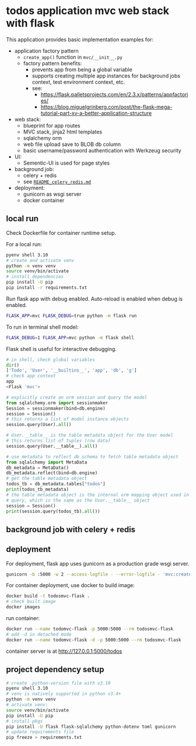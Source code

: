 # todos application mvc web stack with flask

This application provides basic implementation examples for:

- application factory pattern
  - `create_app()` function in `mvc/__init__.py`
  - factory pattern benefits:
    - prevents app from being a global variable
    - supports creating multiple app instances for background jobs context, 
      test environment context, etc.
    - see:
      - https://flask.palletsprojects.com/en/2.3.x/patterns/appfactories/
      - https://blog.miguelgrinberg.com/post/the-flask-mega-tutorial-part-xv-a-better-application-structure
- web stack:
  - blueprint for app routes
  - MVC stack, jinja2 html templates
  - sqlalchemy orm
  - web file upload save to BLOB db column
  - basic username/password authentication with Werkzeug security
- UI:
  - Sementic-UI is used for page styles
- background job:
  - celery + redis
  - see [`README_celery_redis.md`](./README_celery_redis.md)
- deployment:
  - gunicorn as wsgi server
  - docker container



## local run

Check Dockerfile for container runtime setup.

For a local run:

```sh
pyenv shell 3.10
# create and activate venv
python -m venv venv
source venv/bin/activate
# install dependencies
pip install -U pip
pip install -r requirements.txt
```

Run flask app with debug enabled.
Auto-reload is enabled when debug is enabled.

```sh
FLASK_APP=mvc FLASK_DEBUG=true python -m flask run
```

To run in terminal shell model:

```sh
FLASK_DEBUG=1 FLASK_APP=mvc python -m flask shell
```

Flask shell is useful for interactive debugging.

```python
# in shell, check global variables
dir()
['Todo', 'User', '__builtins__', 'app', 'db', 'g']
# check app context
app
<Flask 'mvc'>

# explicitly create an orm session and query the model
from sqlalchemy.orm import sessionmaker
Session = sessionmaker(bind=db.engine)
session = Session()
# this returns a list of model instance objects
session.query(User).all()

# User.__table__ is the table metadata object for the User model
# this returns list of tuples (row data)
session.query(User.__table__).all()

# use metadata to reflect db schema to fetch table metadata object
from sqlalchemy import MetaData
db_metadata = MetaData()
db_metadata.reflect(bind=db.engine)
# get the table metadata object
todos_tb = db_metadata.tables["todos"]
print(todos_tb_metadata)
# the table metadata object is the internal orm mapping object used in
# query, which is the same as the User.__table__ object
session = Session()
print(session.query(todos_tb).all())
```

## background job with celery + redis

## deployment

For deployment, flask app uses gunicorn as a production grade wsgi server.

```sh
gunicorn -b :5000 -w 2 --access-logfile - --error-logfile - 'mvc:create_app()'
```

For container deployment, use docker to build image:

```sh
docker build -t todosmvc-flask .
# check built image
docker images
```

run container:

```sh
docker run --name todomvc-flask -p 5000:5000 --rm todosmvc-flask
# add -d in detached mode
docker run --name todomvc-flask -d -p 5000:5000 --rm todosmvc-flask
```

container server is at http://127.0.0.1:5000/todos

## project dependency setup

```sh
# create .python-version file with v3.10
pyenv shell 3.10
# venv is natively supported in python v3.4+
python -m venv venv
# activate venv:
source venv/bin/activate
pip install -U pip
# install pkgs
pip install -U flask flask-sqlalchemy python-dotenv toml gunicorn
# update requirements file
pip freeze > requirements.txt
```
